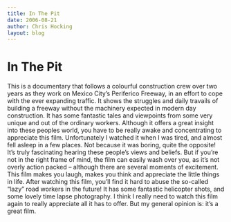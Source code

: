 ```yaml
---
title: In The Pit
date: 2006-08-21
author: Chris Hocking
layout: blog
---
```

# In The Pit

This is a documentary that follows a colourful construction crew over two years as they work on Mexico City’s Periferico Freeway, in an effort to cope with the ever expanding traffic. It shows the struggles and daily travails of building a freeway without the machinery expected in modern day construction. It has some fantastic tales and viewpoints from some very unique and out of the ordinary workers. Although it offers a great insight into these peoples world, you have to be really awake and concentrating to appreciate this film. Unfortunately I watched it when I was tired, and almost fell asleep in a few places. Not because it was boring, quite the opposite! It’s truly fascinating hearing these people’s views and beliefs. But if you’re not in the right frame of mind, the film can easily wash over you, as it’s not overly action packed – although there are several moments of excitement. This film makes you laugh, makes you think and appreciate the little things in life. After watching this film, you’ll find it hard to abuse the so-called “lazy” road workers in the future! It has some fantastic helicopter shots, and some lovely time lapse photography. I think I really need to watch this film again to really appreciate all it has to offer. But my general opinion is: it’s a great film.